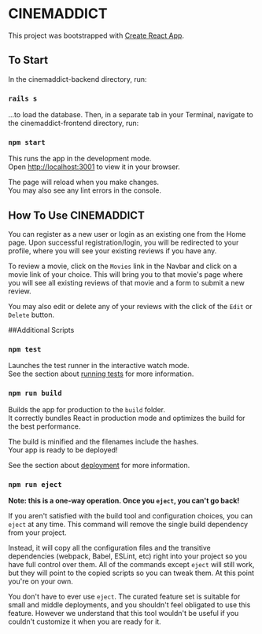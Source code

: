 # CINEMADDICT

This project was bootstrapped with [Create React App](https://github.com/facebook/create-react-app).

## To Start

In the cinemaddict-backend directory, run:

### `rails s`

...to load the database. Then, in a separate tab in your Terminal, navigate to the cinemaddict-frontend directory, run:

### `npm start`

This runs the app in the development mode.\
Open [http://localhost:3001](http://localhost:3001) to view it in your browser.

The page will reload when you make changes.\
You may also see any lint errors in the console.

## How To Use CINEMADDICT

You can register as a new user or login as an existing one from the Home page. Upon successful registration/login, you will be redirected to your profile, where you will see your existing reviews if you have any.

To review a movie, click on the `Movies` link in the Navbar and click on a movie link of your choice. This will bring you to that movie's page where you will see all existing reviews of that movie and a form to submit a new review.

You may also edit or delete any of your reviews with the click of the `Edit` or `Delete` button.

##Additional Scripts

### `npm test`

Launches the test runner in the interactive watch mode.\
See the section about [running tests](https://facebook.github.io/create-react-app/docs/running-tests) for more information.

### `npm run build`

Builds the app for production to the `build` folder.\
It correctly bundles React in production mode and optimizes the build for the best performance.

The build is minified and the filenames include the hashes.\
Your app is ready to be deployed!

See the section about [deployment](https://facebook.github.io/create-react-app/docs/deployment) for more information.

### `npm run eject`

**Note: this is a one-way operation. Once you `eject`, you can't go back!**

If you aren't satisfied with the build tool and configuration choices, you can `eject` at any time. This command will remove the single build dependency from your project.

Instead, it will copy all the configuration files and the transitive dependencies (webpack, Babel, ESLint, etc) right into your project so you have full control over them. All of the commands except `eject` will still work, but they will point to the copied scripts so you can tweak them. At this point you're on your own.

You don't have to ever use `eject`. The curated feature set is suitable for small and middle deployments, and you shouldn't feel obligated to use this feature. However we understand that this tool wouldn't be useful if you couldn't customize it when you are ready for it.
